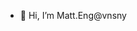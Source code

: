 - 👋 Hi, I’m Matt.Eng@vnsny

<!---
MattEng-VNSNY/MattEng-VNSNY is a ✨ special ✨ repository because its `README.md` (this file) appears on your GitHub profile.
You can click the Preview link to take a look at your changes.
--->
